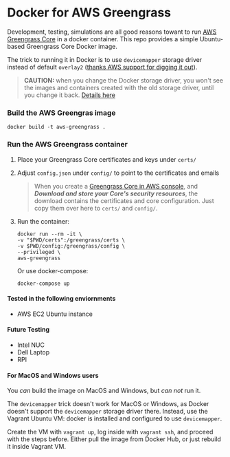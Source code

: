 # Docker for AWS Greengrass

Development, testing, simulations are all good reasons towant to run [AWS Greengrass Core](https://docs.aws.amazon.com/greengrass/latest/developerguide/module2.html) in a docker container. This repo provides a simple Ubuntu-based Greengrass Core Docker image.

The trick to running it in Docker is to use `devicemapper` storage driver instead of default `overlay2` ([thanks AWS support for digging it out](https://forums.aws.amazon.com/message.jspa?messageID=832291)). 

> **CAUTION:** when you change the Docker storage driver, you won't see the images and containers created with the old storage driver, until you change it back. [Details here](https://docs.docker.com/storage/storagedriver/select-storage-driver/#check-your-current-storage-driver)

### Build the AWS Greengras image

```
docker build -t aws-greengrass .
```

### Run the AWS Greengrass container

1. Place your Greengrass Core certificates and keys under `certs/`
2. Adjust `config.json` under `config/` to point to the certificates and emails

   > When you create a [Greengrass Core in AWS console](https://docs.aws.amazon.com/greengrass/latest/developerguide/gg-config.html), and ***Download and store your Core's security resources***, the download contains the certificates and core configuration. Just copy them over here to `certs/` and `config/`. 

3. Run the container:

   ```
   docker run --rm -it \
   -v "$PWD/certs":/greengrass/certs \
   -v $PWD/config:/greengrass/config \
   --privileged \
   aws-greengrass
   ```

   Or use docker-compose:

   ```
   docker-compose up
   ```
#### Tested in the following enviornments ####

- AWS EC2 Ubuntu instance

#### Future Testing ####
- Intel NUC
- Dell Laptop
- RPI
   

#### For MacOS and Windows users
You _can_ build the image on MacOS and Windows, but _can not_ run it. 

The `devicemapper` trick doesn't work for MacOS or Windows, as Docker doesn't support the `devicemapper` storage driver there. 
Instead, use the Vagrant Ubuntu VM: docker is installed and configured to use `devicemapper`. 

Create the VM with `vagrant up`, log inside with `vagrant ssh`,
and proceed with the steps before. Either pull the image from Docker Hub, or just rebuild it inside Vagrant VM.

